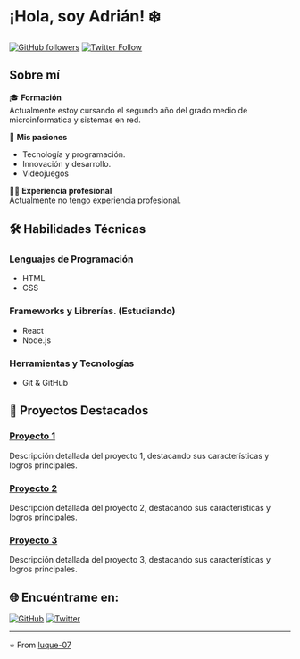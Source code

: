 # ¡Hola, soy Adrián! ❄️

[![GitHub followers](https://img.shields.io/github/followers/luque-07?style=social)](https://github.com/luque-07) [![Twitter Follow](https://img.shields.io/twitter/follow/AdrianLuque07?style=social)](https://twitter.com/AdrianLuque07)

## Sobre mí

🎓 **Formación**  
Actualmente estoy cursando el segundo año del grado medio de microinformatica y sistemas en red.

🌟 **Mis pasiones**  
- Tecnología y programación.
- Innovación y desarrollo.
- Videojuegos

👨‍💻 **Experiencia profesional**  
Actualmente no tengo experiencia profesional.

## 🛠 Habilidades Técnicas

### Lenguajes de Programación
- HTML
- CSS

### Frameworks y Librerías. (Estudiando)
- React
- Node.js

### Herramientas y Tecnologías
- Git & GitHub

## 🚀 Proyectos Destacados

### [Proyecto 1](enlace_al_proyecto)
Descripción detallada del proyecto 1, destacando sus características y logros principales.

### [Proyecto 2](enlace_al_proyecto)
Descripción detallada del proyecto 2, destacando sus características y logros principales.

### [Proyecto 3](enlace_al_proyecto)
Descripción detallada del proyecto 3, destacando sus características y logros principales.



## 🌐 Encuéntrame en:

[![GitHub](https://img.shields.io/badge/GitHub--_.svg?style=social&logo=github)](https://github.com/luque-07) [![Twitter](https://img.shields.io/badge/Twitter--_.svg?style=social&logo=twitter)](https://twitter.com/AdrianLuque07)

---

⭐️ From [luque-07](https://github.com/luque-07)
